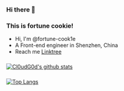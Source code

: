 ### Hi there 👋 
### This is fortune cookie!

- Hi, I'm @fortune-cook1e
- A Front-end engineer in Shenzhen, China
- Reach me [Linktree](https://linktr.ee/leon_cookie)

###
[![Cl0udG0d's github stats](https://github-readme-stats.vercel.app/api?username=fortune-cook1e&show_icons=true&theme=react)](https://github.com/anuraghazra/github-readme-stats)

###
[![Top Langs](https://github-readme-stats.vercel.app/api/top-langs/?username=fortune-cook1e&layout=compact)](https://github.com/anuraghazra/github-readme-stats)


